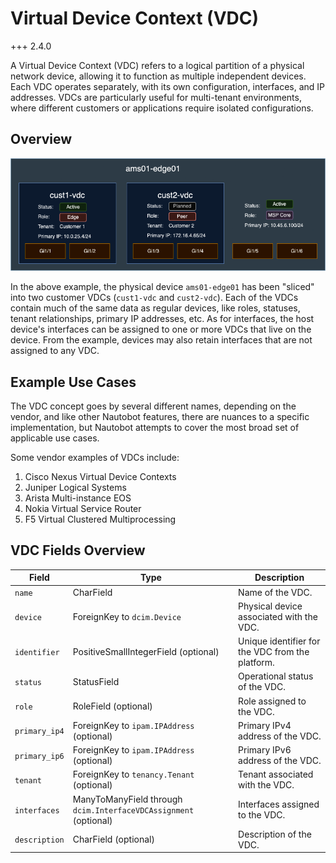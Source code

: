# Virtual Device Context (VDC)

+++ 2.4.0

A Virtual Device Context (VDC) refers to a logical partition of a physical network device, allowing it to function as multiple independent devices. Each VDC operates separately, with its own configuration, interfaces, and IP addresses. VDCs are particularly useful for multi-tenant environments, where different customers or applications require isolated configurations.

## Overview

![Virtual Device Context Overview](../../../media/models/virtual_device_context_overview.png)

In the above example, the physical device `ams01-edge01` has been "sliced" into two customer VDCs (`cust1-vdc` and `cust2-vdc`). Each of the VDCs contain much of the same data as regular devices, like roles, statuses, tenant relationships, primary IP addresses, etc. As for interfaces, the host device's interfaces can be assigned to one or more VDCs that live on the device. From the example, devices may also retain interfaces that are not assigned to any VDC.

## Example Use Cases

The VDC concept goes by several different names, depending on the vendor, and like other Nautobot features, there are nuances to a specific implementation, but Nautobot attempts to cover the most broad set of applicable use cases.

Some vendor examples of VDCs include:

1. Cisco Nexus Virtual Device Contexts
2. Juniper Logical Systems
3. Arista Multi-instance EOS
4. Nokia Virtual Service Router
5. F5 Virtual Clustered Multiprocessing

## VDC Fields Overview

| Field         | Type                                              | Description                                          |
|---------------|---------------------------------------------------|------------------------------------------------------|
| `name`        | CharField                                         | Name of the VDC.                                     |
| `device`      | ForeignKey to `dcim.Device`                       | Physical device associated with the VDC.             |
| `identifier`  | PositiveSmallIntegerField (optional)              | Unique identifier for the VDC from the platform.     |
| `status`      | StatusField                                       | Operational status of the VDC.                       |
| `role`        | RoleField (optional)                              | Role assigned to the VDC.                            |
| `primary_ip4` | ForeignKey to `ipam.IPAddress` (optional)         | Primary IPv4 address of the VDC.                     |
| `primary_ip6` | ForeignKey to `ipam.IPAddress` (optional)         | Primary IPv6 address of the VDC.                     |
| `tenant`      | ForeignKey to `tenancy.Tenant` (optional)         | Tenant associated with the VDC.                      |
| `interfaces`  | ManyToManyField through `dcim.InterfaceVDCAssignment` (optional) | Interfaces assigned to the VDC. |
| `description` | CharField (optional)                              | Description of the VDC.                              |
